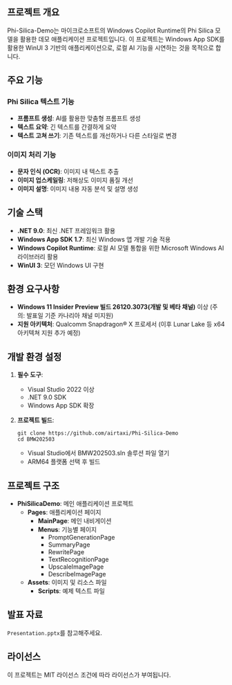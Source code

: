 ## 프로젝트 개요
Phi-Silica-Demo는 마이크로소프트의 Windows Copilot Runtime의 Phi Silica 모델을 활용한 데모 애플리케이션 프로젝트입니다. 이 프로젝트는 Windows App SDK를 활용한 WinUI 3 기반의 애플리케이션으로, 로컬 AI 기능을 시연하는 것을 목적으로 합니다.

## 주요 기능

### Phi Silica 텍스트 기능
- **프롬프트 생성**: AI를 활용한 맞춤형 프롬프트 생성
- **텍스트 요약**: 긴 텍스트를 간결하게 요약
- **텍스트 고쳐 쓰기**: 기존 텍스트를 개선하거나 다른 스타일로 변경

### 이미지 처리 기능
- **문자 인식 (OCR)**: 이미지 내 텍스트 추출
- **이미지 업스케일링**: 저해상도 이미지 품질 개선
- **이미지 설명**: 이미지 내용 자동 분석 및 설명 생성

## 기술 스택
- **.NET 9.0**: 최신 .NET 프레임워크 활용
- **Windows App SDK 1.7**: 최신 Windows 앱 개발 기술 적용
- **Windows Copilot Runtime**: 로컬 AI 모델 통합을 위한 Microsoft Windows AI 라이브러리 활용
- **WinUI 3**: 모던 Windows UI 구현

## 환경 요구사항
- **Windows 11 Insider Preview 빌드 26120.3073(개발 및 베타 채널)** 이상 (주의: 발표일 기준 카나리아 채널 미지원)
- **지원 아키텍처**: Qualcomm Snapdragon® X 프로세서 (이후 Lunar Lake 등 x64 아키텍쳐 지원 추가 예정)

## 개발 환경 설정
1. **필수 도구**:
   - Visual Studio 2022 이상
   - .NET 9.0 SDK
   - Windows App SDK 확장

2. **프로젝트 빌드**:
   ```
   git clone https://github.com/airtaxi/Phi-Silica-Demo
   cd BMW202503
   ```
   - Visual Studio에서 BMW202503.sln 솔루션 파일 열기
   - ARM64 플랫폼 선택 후 빌드

## 프로젝트 구조
- **PhiSilicaDemo**: 메인 애플리케이션 프로젝트
  - **Pages**: 애플리케이션 페이지
    - **MainPage**: 메인 내비게이션
    - **Menus**: 기능별 페이지
      - PromptGenerationPage
      - SummaryPage
      - RewritePage
      - TextRecognitionPage
      - UpscaleImagePage
      - DescribeImagePage
  - **Assets**: 이미지 및 리소스 파일
    - **Scripts**: 예제 텍스트 파일
	
## 발표 자료
`Presentation.pptx`를 참고해주세요.

## 라이선스
이 프로젝트는 MIT 라이선스 조건에 따라 라이선스가 부여됩니다.
